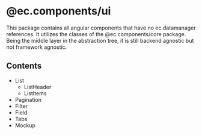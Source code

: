 # @ec.components/ui

This package contains all angular components that have no ec.datamanager references.
It utilizes the classes of the @ec.components/core package.
Being the middle layer in the abstraction tree, it is still backend agnostic but not framework agnostic.

## Contents
- List
    - ListHeader
    - ListItems
- Pagination
- Filter
- Field
- Tabs
- Mockup